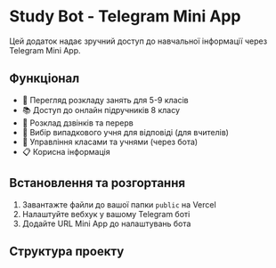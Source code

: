 # Study Bot - Telegram Mini App

Цей додаток надає зручний доступ до навчальної інформації через Telegram Mini App.

## Функціонал

- 📅 Перегляд розкладу занять для 5-9 класів
- 📚 Доступ до онлайн підручників 8 класу
- 🔔 Розклад дзвінків та перерв
- 🎲 Вибір випадкового учня для відповіді (для вчителів)
- 👥 Управління класами та учнями (через бота)
- 📋 Корисна інформація

## Встановлення та розгортання

1. Завантажте файли до вашої папки `public` на Vercel
2. Налаштуйте вебхук у вашому Telegram боті
3. Додайте URL Mini App до налаштувань бота

## Структура проекту
